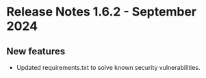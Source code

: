 # Release Notes 1.6.2 - September 2024
## New features
* Updated requirements.txt to solve known security vulnerabilities.
 